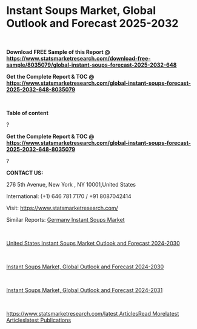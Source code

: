 <h1>Instant Soups Market, Global Outlook and Forecast 2025-2032</h1><br/><p><strong>Download FREE Sample of this Report @ <a href="https://www.statsmarketresearch.com/download-free-sample/8035079/global-instant-soups-forecast-2025-2032-648">https://www.statsmarketresearch.com/download-free-sample/8035079/global-instant-soups-forecast-2025-2032-648</a></strong></p>
 
 
 
 <div><b>Get the Complete Report & TOC @ <a href="https://www.statsmarketresearch.com/global-instant-soups-forecast-2025-2032-648-8035079">https://www.statsmarketresearch.com/global-instant-soups-forecast-2025-2032-648-8035079</a></b></div>
 
 
 
 <p><br />
 
 <b>Table of content</b></p>
 
 
 
 <p>? </p>
 
 
 
 <div><b>Get the Complete Report & TOC @ <a href="https://www.statsmarketresearch.com/global-instant-soups-forecast-2025-2032-648-8035079">https://www.statsmarketresearch.com/global-instant-soups-forecast-2025-2032-648-8035079</a></b></div>
 
 
 
 <p>? </p>
 
 
 
 <p><b>CONTACT US:</b><br />
 
 276 5th Avenue, New York , NY 10001,United States<br />
 
 International: (+1) 646 781 7170 / +91 8087042414<br />
 
 Visit: <a href="https://www.statsmarketresearch.com/">https://www.statsmarketresearch.com/</a><br />
 
 Similar Reports: <a href="https://www.statsmarketresearch.com/global-instant-soups-forecast-2025-2032-648-8035079">Germany Instant Soups Market</a><br />
 
 <br />
 
 <a href="https://www.statsmarketresearch.com/global-instant-soups-forecast-2025-2032-648-8035079">United States Instant Soups Market Outlook and Forecast 2024-2030</a><br />
 
 <br />
 
 <a href="https://www.statsmarketresearch.com/global-instant-soups-forecast-2025-2032-648-8035079">Instant Soups Market, Global Outlook and Forecast 2024-2030</a><br />
 
 <br />
 
 <a href="https://www.statsmarketresearch.com/global-instant-soups-forecast-2025-2032-648-8035079">Instant Soups Market, Global Outlook and Forecast 2024-2031</a><br />
 
 <br />
 
 <a href="https://gyeongbokgung.com">https://www.statsmarketresearch.com/</a><a href="https://hallyeomaritime.com">latest Articles</a><a href="https://jingwansa.com">Read More</a><a href="https://nguoiviet.jp/">latest Articles</a><a href="https://www.intelmarketresearch.com/">latest Publications</a></p>
